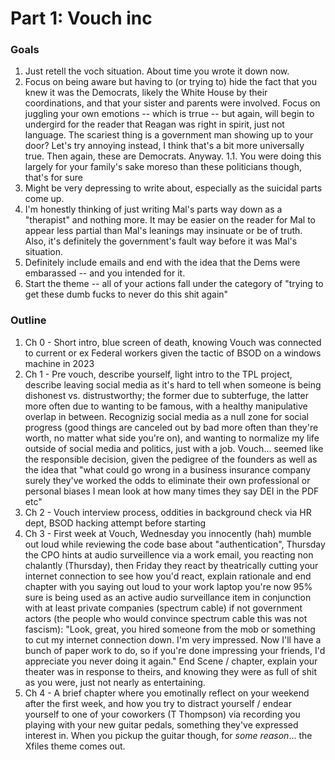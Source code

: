 # Part 1: Vouch inc

### Goals

1. Just retell the voch situation. About time you wrote it down now.
1. Focus on being aware but having to (or trying to) hide the fact that you knew it was the Democrats, likely the White House by their coordinations, and that your sister and parents were involved. Focus on juggling your own emotions -- which is trrue -- but again, will begin to undergird for the reader that Reagan was right in spirit, just not language. The scariest thing is a government man showing up to your door? Let's try annoying instead, I think that's a bit more universally true. Then again, these are Democrats. Anyway.
  1.1. You were doing this largely for your family's sake moreso than these politicians though, that's for sure
1. Might be very depressing to write about, especially as the suicidal parts come up.
1. I'm honestly thinking of just writing Mal's parts way down as a "therapist" and nothing more. It may be easier on the reader for Mal to appear less partial than Mal's leanings may insinuate or be of truth. Also, it's definitely the government's fault way before it was Mal's situation.
1. Definitely include emails and end with the idea that the Dems were embarassed -- and you intended for it.
1. Start the theme -- all of your actions fall under the category of "trying to get these dumb fucks to never do this shit again"

### Outline

1. Ch 0 - Short intro, blue screen of death, knowing Vouch was connected to current or ex Federal workers given the tactic of BSOD on a windows machine in 2023
1. Ch 1 - Pre vouch, describe yourself, light intro to the TPL project, describe leaving social media as it's hard to tell when someone is being dishonest vs. distrustworthy; the former due to subterfuge, the latter more often due to wanting to be famous, with a healthy manipulative overlap in between. Recognizig social media as a null zone for social progress (good things are canceled out by bad more often than they're worth, no matter what side you're on), and wanting to normalize my life outside of social media and politics, just with a job. Vouch... seemed like the responsible decision, given the pedigree of the founders as well as the idea that "what could go wrong in a business insurance company surely they've worked the odds to eliminate their own professional or personal biases I mean look at how many times they say DEI in the PDF etc"
1. Ch 2 - Vouch interview process, oddities in background check via HR dept, BSOD hacking attempt before starting
1. Ch 3 - First week at Vouch, Wednesday you innocently (hah) mumble out loud while reviewing the code base about "authentication", Thursday the CPO hints at audio surveillence via a work email, you reacting non chalantly (Thursday), then Friday they react by theatrically cutting your internet connection to see how you'd react, explain rationale and end chapter with you saying out loud to your work laptop you're now 95% sure is being used as an active audio surveillance item in conjunction with at least private companies (spectrum cable) if not government actors (the people who would convince spectrum cable this was not fascism): "Look, great, you hired someone from the mob or something to cut my internet connection down. I'm very impressed. Now I'll have a bunch of paper work to do, so if you're done impressing your friends, I'd appreciate you never doing it again." End Scene / chapter, explain your theater was in response to theirs, and knowing they were as full of shit as you were, just not nearly as entertaining.
1. Ch 4 - A brief chapter where you emotinally reflect on your weekend after the first week, and how you try to distract yourself / endear yourself to one of your coworkers (T Thompson) via recording you playing with your new guitar pedals, something they've expressed interest in. When you pickup the guitar though, for _some reason_... the Xfiles theme comes out.
